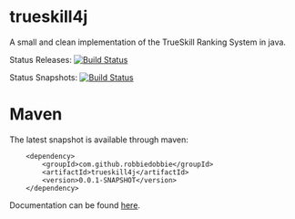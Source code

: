 # trueskill4j
A small and clean implementation of the TrueSkill Ranking System in java.

Status Releases: [![Build Status](https://travis-ci.org/Robbiedobbie/trueskill4j.svg?branch=master)](https://travis-ci.org/Robbiedobbie/trueskill4j)

Status Snapshots: [![Build Status](https://travis-ci.org/Robbiedobbie/trueskill4j.svg?branch=develop)](https://travis-ci.org/Robbiedobbie/trueskill4j)
# Maven
The latest snapshot is available through maven:

        <dependency>
            <groupId>com.github.robbiedobbie</groupId>
            <artifactId>trueskill4j</artifactId>
            <version>0.0.1-SNAPSHOT</version>
        </dependency>

Documentation can be found [here](http://robbiedobbie.github.io/trueskill4j/).